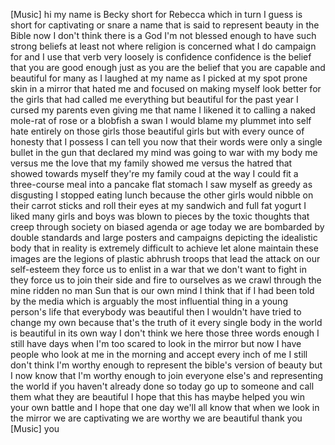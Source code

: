 
[Music]
hi my name is Becky short for Rebecca
which in turn I guess is short for
captivating or snare a name that is said
to represent beauty in the Bible now I
don&#39;t think there is a God
I&#39;m not blessed enough to have such
strong beliefs at least not where
religion is concerned what I do campaign
for and I use that verb very loosely is
confidence confidence is the belief that
you are good enough just as you are the
belief that you are capable and
beautiful for many as I laughed at my
name as I picked at my spot prone skin
in a mirror that hated me and focused on
making myself look better for the girls
that had called me everything but
beautiful for the past year I cursed my
parents even giving me that name I
likened it to calling a naked mole-rat
of rose or a blobfish a swan I would
blame my plummet into self hate entirely
on those girls those beautiful girls but
with every ounce of honesty that I
possess I can tell you now that their
words were only a single bullet in the
gun that declared my mind was going to
war with my body me versus me the love
that my family showed me versus the
hatred that showed towards myself
they&#39;re my family coud at the way I
could fit a three-course meal into a
pancake flat stomach I saw myself as
greedy as disgusting I stopped eating
lunch because the other girls would
nibble on their carrot sticks and roll
their eyes at my sandwich and full fat
yogurt I liked many girls and boys was
blown to pieces by the toxic thoughts
that creep through society on biased
agenda or age today we are bombarded by
double standards and large posters and
campaigns depicting the idealistic body
that in reality is extremely difficult
to achieve let alone maintain these
images are the legions of plastic
abhrush troops that lead the attack on
our self-esteem they force us to enlist
in a war that we don&#39;t want to fight in
they force us to join their side and
fire to ourselves as we crawl through
the mine ridden no man Sun that is our
own mind I think that if I had been told
by the media which is arguably the most
influential thing in a young person&#39;s
life that everybody was beautiful then I
wouldn&#39;t have tried to change my own
because that&#39;s the truth of it every
single body in the world is beautiful in
its own way I don&#39;t think we here
those three words enough I still have
days when I&#39;m too scared to look in the
mirror but now I have people who look at
me in the morning and accept every inch
of me I still don&#39;t think I&#39;m worthy
enough to represent the bible&#39;s version
of beauty but I now know that I&#39;m worthy
enough to join everyone else&#39;s and
representing the world if you haven&#39;t
already done so today go up to someone
and call them what they are beautiful I
hope that this has maybe helped you win
your own battle and I hope that one day
we&#39;ll all know that when we look in the
mirror we are captivating we are worthy
we are beautiful thank you
[Music]
you
